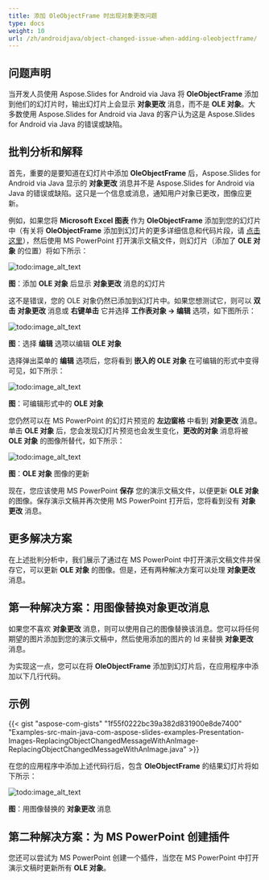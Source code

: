 ```yaml
---
title: 添加 OleObjectFrame 时出现对象更改问题
type: docs
weight: 10
url: /zh/androidjava/object-changed-issue-when-adding-oleobjectframe/
---
```


## **问题声明**
当开发人员使用 Aspose.Slides for Android via Java 将 **OleObjectFrame** 添加到他们的幻灯片时，输出幻灯片上会显示 **对象更改** 消息，而不是 **OLE 对象**。大多数使用 Aspose.Slides for Android via Java 的客户认为这是 Aspose.Slides for Android via Java 的错误或缺陷。
## **批判分析和解释**
首先，重要的是要知道在幻灯片中添加 **OleObjectFrame** 后，Aspose.Slides for Android via Java 显示的 **对象更改** 消息并不是 Aspose.Slides for Android via Java 的错误或缺陷。这只是一个信息或消息，通知用户对象已更改，图像应更新。

例如，如果您将 **Microsoft Excel 图表** 作为 **OleObjectFrame** 添加到您的幻灯片中（有关将 **OleObjectFrame** 添加到幻灯片的更多详细信息和代码片段，请 [点击这里](/slides/zh/androidjava/adding-frame-to-the-slide/)），然后使用 MS PowerPoint 打开演示文稿文件，则幻灯片（添加了 **OLE 对象** 的位置）将如下所示：

![todo:image_alt_text](object-changed-issue-when-adding-oleobjectframe_1.png)

**图**：添加 **OLE 对象** 后显示 **对象更改** 消息的幻灯片

这不是错误，您的 OLE 对象仍然已添加到幻灯片中。如果您想测试它，则可以 **双击** **对象更改** 消息或 **右键单击** 它并选择 **工作表对象 -> 编辑** 选项，如下图所示：

![todo:image_alt_text](object-changed-issue-when-adding-oleobjectframe_2.png)

**图**：选择 **编辑** 选项以编辑 **OLE 对象**

选择弹出菜单的 **编辑** 选项后，您将看到 **嵌入的 OLE 对象** 在可编辑的形式中变得可见，如下所示：

![todo:image_alt_text](object-changed-issue-when-adding-oleobjectframe_3.png)

**图**：可编辑形式中的 **OLE 对象**

您仍然可以在 MS PowerPoint 的幻灯片预览的 **左边窗格** 中看到 **对象更改** 消息。单击 **OLE 对象** 后，您会发现幻灯片预览也会发生变化，**更改的对象** 消息将被 **OLE 对象** 的图像所替代，如下所示：

![todo:image_alt_text](object-changed-issue-when-adding-oleobjectframe_4.png)

**图**：**OLE 对象** 图像的更新

现在，您应该使用 MS PowerPoint **保存** 您的演示文稿文件，以便更新 **OLE 对象** 的图像。保存演示文稿并再次使用 MS PowerPoint 打开后，您将看到没有 **对象更改** 消息。
## **更多解决方案**
在上述批判分析中，我们展示了通过在 MS PowerPoint 中打开演示文稿文件并保存它，可以更新 **OLE 对象** 的图像。但是，还有两种解决方案可以处理 **对象更改** 消息。
## **第一种解决方案：用图像替换对象更改消息**
如果您不喜欢 **对象更改** 消息，则可以使用自己的图像替换该消息。您可以将任何期望的图片添加到您的演示文稿中，然后使用添加的图片的 Id 来替换 **对象更改** 消息。

为实现这一点，您可以在将 **OleObjectFrame** 添加到幻灯片后，在应用程序中添加以下几行代码。
## **示例**
{{< gist "aspose-com-gists" "1f55f0222bc39a382d831900e8de7400" "Examples-src-main-java-com-aspose-slides-examples-Presentation-Images-ReplacingObjectChangedMessageWithAnImage-ReplacingObjectChangedMessageWithAnImage.java" >}}

在您的应用程序中添加上述代码行后，包含 **OleObjectFrame** 的结果幻灯片将如下所示：

![todo:image_alt_text](object-changed-issue-when-adding-oleobjectframe_5.png)

**图**：用图像替换的 **对象更改** 消息
## **第二种解决方案：为 MS PowerPoint 创建插件**
您还可以尝试为 MS PowerPoint 创建一个插件，当您在 MS PowerPoint 中打开演示文稿时更新所有 **OLE 对象**。